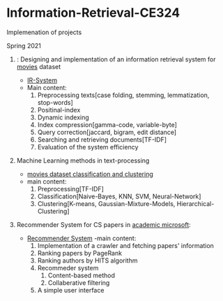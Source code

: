 # Information-Retrieval-CE324

Implemenation of projects

Spring 2021

1. : Designing and implementation of an information retrieval system for [movies](https://www.kaggle.com/stefanoleone992/imdb-extensive-dataset) dataset
    - [IR-System](https://github.com/atoosachegini/Information-Retrieval-CE324/tree/main/IR-System)
    - Main content:
       1) Preprocessing texts[case folding, stemming, lemmatization, stop-words]
       2) Positinal-index
       3) Dynamic indexing
       4) Index compression[gamma-code, variable-byte]
       5) Query correction[jaccard, bigram, edit distance]
       6) Searching and retrieving documents[TF-IDF]
       7) Evaluation of the system efficiency
       

2. Machine Learning methods in text-processing
    - [movies dataset classification and clustering](https://github.com/atoosachegini/Information-Retrieval-CE324/tree/main/Movies%20dataset%20classification%20and%20clustering)
    - main content:
       1) Preprocessing[TF-IDF]
       2) Classification[Naive-Bayes, KNN, SVM, Neural-Network]
       3) Clustering[K-means, Gaussian-Mixture-Models, Hierarchical-Clustering]

3. Recommender System for CS papers in [academic microsoft](https://academic.microsoft.com/):
    - [Recommender System](https://github.com/atoosachegini/Information-Retrieval-CE324/tree/main/Recommender-System/MIR_P3)
    -main content:
       1) Implementation of a crawler and fetching papers' information
       2) Ranking papers by PageRank
       3) Ranking authors by HITS algorithm
       4) Recommeder system
          1) Content-based method
          2) Collaberative filtering
       5) A simple user interface
 
